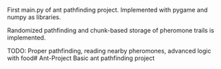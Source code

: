 First main.py of ant pathfinding project.
 Implemented with pygame and numpy as libraries. 

Randomized pathfinding and chunk-based storage of pheromone trails is implemented. 

TODO: Proper pathfinding, reading nearby pheromones, advanced logic with food# Ant-Project
Basic ant pathfinding project
